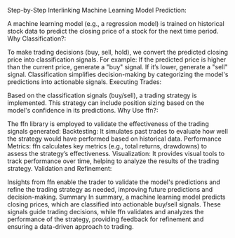 Step-by-Step Interlinking
Machine Learning Model Prediction:

A machine learning model (e.g., a regression model) is trained on historical stock data to predict the closing price of a stock for the next time period.
Why Classification?:

To make trading decisions (buy, sell, hold), we convert the predicted closing price into classification signals. For example:
If the predicted price is higher than the current price, generate a "buy" signal.
If it’s lower, generate a "sell" signal.
Classification simplifies decision-making by categorizing the model's predictions into actionable signals.
Executing Trades:

Based on the classification signals (buy/sell), a trading strategy is implemented. This strategy can include position sizing based on the model's confidence in its predictions.
Why Use ffn?:

The ffn library is employed to validate the effectiveness of the trading signals generated:
Backtesting: It simulates past trades to evaluate how well the strategy would have performed based on historical data.
Performance Metrics: ffn calculates key metrics (e.g., total returns, drawdowns) to assess the strategy’s effectiveness.
Visualization: It provides visual tools to track performance over time, helping to analyze the results of the trading strategy.
Validation and Refinement:

Insights from ffn enable the trader to validate the model's predictions and refine the trading strategy as needed, improving future predictions and decision-making.
Summary
In summary, a machine learning model predicts closing prices, which are classified into actionable buy/sell signals. These signals guide trading decisions, while ffn validates and analyzes the performance of the strategy, providing feedback for refinement and ensuring a data-driven approach to trading.